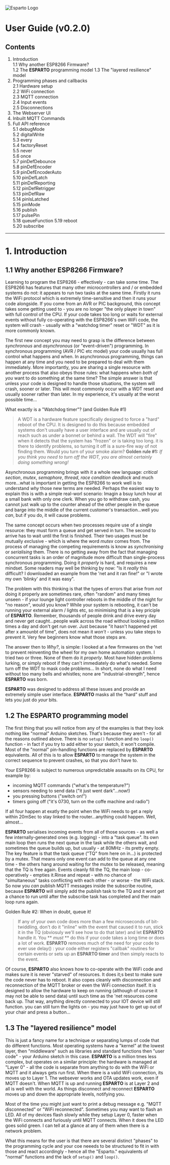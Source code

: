 ![Esparto Logo](/assets/esparto.png)
# User Guide (v0.2.0)
## Contents
1. Introduction  
  1.1 Why another ESP8266 Firmware?  
  1.2 The **ESPARTO** programming model
  1.3 The "layered resilience" model  
2. Programming phases and callbacks  
  2.1 Hardware setup  
  2.2 WiFi connection  
  2.3 MQTT connection  
  2.4 Input events  
  2.5 Disconnections  
3. The Webserver UI  
4. Inbuilt MQTT Commands  
5. Full API reference    
  5.1 debugMode  
	5.2 digitalWrite  
	5.3 every  
	5.4 factoryReset  
  5.5 never  
  5.6 once  
  5.7 pinDefDebounce  
	5.8 pinDefEncoder  
	5.9 pinDefEncoderAuto  
	5.10 pinDefLatch  
	5.11 pinDefReporting  
	5.12 pinDefRetrigger  
	5.13 pinDefRaw  
	5.14 pinIsLatched  
	5.15 pinMode  
	5.16 publish  
  5.17 pulsePin  
	5.18 queueFunction
  5.19 reboot  
  5.20 subscribe  
  
---
# 1. Introduction

## 1.1 Why another ESP8266 Firmware?

Learning to program the ESP8266 - effectively - can take some time. The ESP8266 has features that many other microcontrollers and / or embedded systems do not: it appears to run two tasks at the same time. Firstly it runs the WiFi protocol which is extremely time-sensitive and then it runs your code alongside. If you come from an AVR or PIC background, this concept takes some getting used to - you are no longer "the only player in town" with full control of the CPU. If your code takes too long or waits for external events without fully co-operating with the ESP8266's own WiFi code, the system will crash - usually with a "watchdog timer" reset or "WDT" as it is more commonly known.

The first new concept you may need to grasp is the difference between *synchronous* and *asynchronous* (or "event-driven") programming. In synchronous programming (AVR / PIC etc model) your code usually has full control what happens and when. In asynchronous programming, things can happen at any time and you need to be prepared to deal with them immediately. More importantly, you are sharing a single resource with another process that also obeys those rules: what happens when *both of you* want to do something at the same time? The simple answer is that unless your code is designed to handle those situations, the system will crash, sooner or later. This will most commonly occur with a WDT reset and usually sooner rather than later. In my experience, it's usually at the worst possible time...

What exactly is a "Watchdog timer"? (and Golden Rule #1)

> A WDT is a hardware feature specifically designed to force a "hard" reboot of the CPU. It is designed to do this because embedded systems don't usually have a user interface and are usually out of reach such as under a bonnet or behind a wall. The WDT will "fire" when it detects that the system has "frozen" or is taking too long. it is there to identify problems, so turning it off is a sure-fire way of not finding them. Would you turn of your smoke alarm? **Golden rule #1:** *If you think you need to turn off the WDT, you are almost certainly doing something wrong!*

Asynchronous programming brings with it a whole new language: *critical section*, *mutex*, *semaphore*, *thread*, *race condition* *deadlock* and much more...what is important in getting the ESP8266 to work well is to understand *why* those new terms are needed. Perhaps the easiest way to explain this is with a simple real-worl scenario: Imagin a bsuy lunch hour at a small bank with only one clerk. When you go to withdraw cash, you cannot just walk up to the counter ahead of the other people in the queue and barge into the middle of the current customer's transaction...well you *can*, but if you do, it will cause problems.

The same concept occurs when two processes require use of a single resource: they must form a queue and get served in turn. The second to arrive has to wait until the first is finished. Their two usages must be *mut*ually *ex*clusive - which is where the word *mutex* comes from. The process of managing the competing requirements is know as *synchronising* or *serialising* them. There is no getting away from the fact that managing concurrent tasks is an order of magnitude more difficult than single-process synchronous programming. Doing it *properly* is hard, and requires a new mindset. Some readers may well be thinking by now: "Is it *really* this difficult? I downloaded an example from the 'net and it ran fine!" or "I wrote my own 'blinky' and it was easy".

The problem with this thinking is that the types of errors that arise from *not* doing it properly are sometimes rare, often "random" and many times unseen - if your lounge light controller reboots in the middle of the night for "no reason", would you know? While your system is rebooting, it can't be running your external alarm / lights etc, so minimising that is a key priciple of **ESPARTO**. Remember, thousands of people drink and drive every day and never get caught...people walk across the road without looking a million times a day and don't get run over. Just because "it hasn't happened yet after x amounbt of time", does not mean it *won't* - unless you take steps to prevent it. Very few beginners know what those steps are.

The answer then to *Why?*, is simple: I looked at a few firmwares on the 'net to prevent reinventing the wheel for my own home automation system. I tried two or three. None of them do it *properly*. Most have hidden problems lurking, or simply reboot if they can't immediately do what's needed. Some turn off the WDT to mask code problems... In short, none do what I need without too many bells and whistles; none are "industrial-strength", hence **ESPARTO** was born.

**ESPARTO** was designed to address all these issues and provide an extremely simple user interface. **ESPARTO** masks all the “hard” stuff and lets you just do *your* bits.

## 1.2 The **ESPARTO** programming model

The first thing that you will notice from any of the examples is that they look nothing like "normal" Arduino sketches. That's because they aren't - for all the reasons outlined above. There is no `setup()` function and no `loop()` function - in fact if you try to add either to your sketch, it won't compile. Most of the "normal" pin-handling functions are replaced by **ESPARTO** equivalents. All of this is to allow **ESPARTO** to manage the system in the correct sequence to prevent crashes, so that you don't have to.

Your ESP8266 is subject to numerous unpredictable assaults on its CPU, for example by:

* incoming MQTT commands ("what's the temperature?")
* sensors needing to send data ("it just went dark"...now!)
* you pressing buttons ("switch on!")
* timers going off ("it's 0730, turn on the coffe machine and radio")

If all four happen at exatly the point when the WiFi needs to get a reply within 20mSec to stay linked to the router...anything could happen. Well, almost...

**ESPARTO** serialises incoming events from all of those sources - as well a few internally-generated ones (e.g. logging) - into a "task queue". Its own main loop then runs the next queue in the task while the others wait, and sometimes the queue builds up, but usually - at 80MHz - its pretty empty. The key feature is that the task queue ("TQ" from here on in...) is protected by a mutex. That means only one event can add to the queue at any one time - the others hang around waiting for the mutex to be released, meaning that the TQ is free again. Events cleanly fill the TQ, the main loop - co-operatively - empties it.Rinse and repeat - with no chance of "simultaneous" tasks conflicting with each other - or worse - the WiFi stack. So now you *can* publish MQTT messages inside the subscribe routine, because **ESPARTO** will simply add the publish task to the TQ and it wont get a chance to run until after the subscribe task has completed and ther main loop runs again.

Golden Rule #2: When in doubt, queue it!

> If any of your own code does more than a few microseconds of bit-twiddling, don't do it "inline" with the event that caused it to run, stick it in the TQ (obviosuly we'll see how to do that later) and let **ESPARTO** handle it. You  ** *must* ** do this if your code takes a long time or does a lot of work. **ESPARTO** removes much of the need for your code to ever use delay() : your code either registers "callbak" routines for certain events or sets up an **ESPARTO timer** and then simply reacts to the event.

Of course, **ESPARTO** also knows how to co-operate with the WiFi code and makes sure it is never "starved" of resources. It does it;s best to make sure the code never has to reboot. It also copes cleanly with disconnection and reconnection of the MQTT broker or even the WiFi connection itself. It is designed to allow the hardware to keep on running (although of course it may not be able to send data) until such time as the 'net resources come back up. That way, anything directly connected to your IOT device will still function. you can still turn the lights on - you may just have to get up out of your chair and press a button...

## 1.3 The "layered resilience" model

This is just a fancy name for a technique or separating lumps of code that do different functions. Most operating systems have a "kernel" at the lowest layer, then "middleware" such as libraries and standard functions then "user code" - your Arduino sketch in this case. **ESPARTO** is a million tmes less complex, but operates on a similar principle: the hardware is managed at "Layer 0" - all the code is separate from anything to do with the WiFi or MQTT and it always gets run first. When there is a valid WiFi connection, its moves up to Layer 1. The websever works and OTA updates work, even if MQTT doesn't. When MQTT is up and running **ESPARTO** is at Layer 2 and all is well with the world. As things disconnect and reconnect **ESPARTO** moves up and down the appropriate levels, notifying you.

Most of the time you might just want to print a debug message e.g. "MQTT disconnected" or "WiFi reconnected". Sometimes you may want to flash an LED. All of my devices flash slowly while they setup Layer 0, faster when the WiFi connects and furiously until MQTT connects. When it does the LED goes solid green. I can tell at a glance at any of them when there is a network problem.

What this means for the user is that there are several distinct "phases" to the programming cycle and your coe neeeds to be structured to fit in with those and react accordingly - hence all the "Esparto." equivalents of "normal" functions and the lack of `setup()` and `loop()`.







